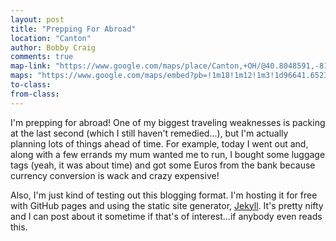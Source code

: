 ```yaml
---
layout: post
title: "Prepping For Abroad"
location: "Canton"
author: Bobby Craig
comments: true
map-link: "https://www.google.com/maps/place/Canton,+OH/@40.8048591,-81.4351842,12z/data=!3m1!4b1!4m5!3m4!1s0x8836c84fd29980a9:0x12cc9ba49ffa6f4b!8m2!3d40.7989473!4d-81.378447"
maps: "https://www.google.com/maps/embed?pb=!1m18!1m12!1m3!1d96641.65231230289!2d-81.43518396357355!3d40.80485911564358!2m3!1f0!2f0!3f0!3m2!1i1024!2i768!4f13.1!3m3!1m2!1s0x8836c84fd29980a9%3A0x12cc9ba49ffa6f4b!2sCanton%2C+OH!5e0!3m2!1sen!2sus!4v1484941513653"
to-class:
from-class:
---
```


I'm prepping for abroad! One of my biggest traveling weaknesses is packing at the last second (which I still haven't remedied...), but I'm actually planning lots of things ahead of time. For example, today I went out and, along with a few errands my mum wanted me to run, I bought some luggage tags (yeah, it was about time) and got some Euros from the bank because currency conversion is wack and crazy expensive!

Also, I'm just kind of testing out this blogging format. I'm hosting it for free with GitHub pages and using the static site generator, <a href="https://jekyllrb.com/">Jekyll</a>. It's pretty nifty and I can post about it sometime if that's of interest...if anybody even reads this.
